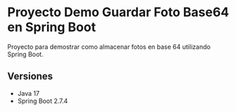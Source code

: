 # Proyecto Demo Guardar Foto Base64 en Spring Boot

Proyecto para demostrar como almacenar fotos en base 
64 utilizando Spring Boot.

## Versiones

* Java 17
* Spring Boot 2.7.4